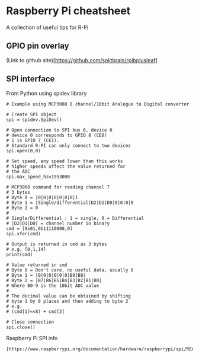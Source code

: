 Raspberry Pi cheatsheet
==========================

A collection of useful tips for R-Pi

GPIO pin overlay
-----------------

(Link to github site)[https://github.com/splitbrain/rpibplusleaf]


SPI interface
------------------

From Python using spidev library

    # Example using MCP3008 8 channel/10bit Analogue to Digital converter

    # Create SPI object
    spi = spidev.SpiDev()

    # Open connection to SPI bus 0, device 0
    # device 0 corresponds to GPIO 8 (CE0)
    # 1 is GPIO 7 (CE1).
    # Standard R-PI can only connect to two devices
    spi.open(0,0)

    # Set speed, any speed lower than this works
    # higher speeds affect the value returned for
    # the ADC
    spi.max_speed_hz=1953000

    # MCP3008 command for reading channel 7
    # 3 bytes
    # Byte 0 = |0|0|0|0|0|0|0|1
    # Byte 1 = |Single/differential|D2|D1|D0|0|0|0|0
    # Byte 2 = 0
    #
    # Single/Differential : 1 = single, 0 = Differential
    # |D2|D1|D0| = channel number in binary
    cmd = [0x01,0b11110000,0]
    spi.xfer(cmd)

    # Output is returned in cmd as 3 bytes
    # e.g. [0,1,14]
    print(cmd)

    # Value returned in cmd
    # Byte 0 = Don't care, no useful data, usually 0
    # Byte 1 = |0|0|0|0|0|0|B9|B8|
    # Byte 2 = |B7|B6|B5|B4|B3|B2|B1|B0|
    # Where B0-9 is the 10bit ADC value
    #
    # The decimal value can be obtained by shifting
    # byte 1 by 8 places and then adding to byte 2
    # e.g.
    # (cmd[1]<<8) + cmd[2]

    # Close connection
    spi.close()

Raspberry Pi SPI info

    [https://www.raspberrypi.org/documentation/hardware/raspberrypi/spi/README.md]
    
